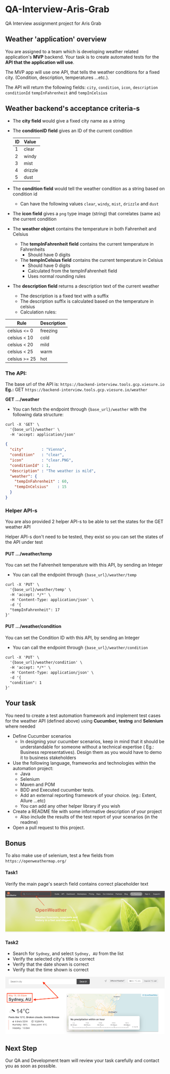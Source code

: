 # QA-Interview-Aris-Grab
QA Interview assignment project for Aris Grab


## Weather 'application' overview

You are assigned to a team which is developing weather related application's **MVP** backend.
Your task is to create automated tests for the **API that the application will use**.

The MVP app will use one API, that tells the weather conditions for a fixed city. (Condition, description, temperatures ...etc.).

The API will return the following fields: `city`, `condition`, `icon`, `description` `conditionId` `tempInFahrenheit` and `tempInCelsius`


## Weather backend's acceptance criteria-s

* The **city field** would give a fixed city name as a string
* The **conditionID field** gives an ID of the current condition

  | ID   | Value   |
  | ---- | ------  |
  | 1    | clear   |
  | 2    | windy   |
  | 3    | mist    |
  | 4    | drizzle |
  | 5    | dust    |

* The **condition field** would tell the weather condition as a string based on condition id
    * Can have the following values `clear`, `windy`, `mist`, `drizzle` and `dust`
* The **icon field** gives a `png` type image (string) that correlates (same as) the current condition
* The **weather object** contains the temperature in both Fahrenheit and Celsius
    * The **tempInFahrenheit field** contains the current temperature in Fahrenheits
        * Should have 0 digits
    * The **tempInCelsius field** contains the current temperature in Celsius
        * Should have 0 digits
        * Calculated from the tempInFahrenheit field
        * Uses normal rounding rules
* The **description field** returns a description text of the current weather
    * The description is a fixed text with a suffix
    * The description suffix is calculated based on the temperature in celsius
    * Calculation rules:

| Rule            | Description   |
| -------------   | ------------- |
| celsius <= 0    | freezing      |
| celsius < 10    | cold          |
| celsius < 20    | mild          |
| celsius < 25    | warm          |
| celsius >= 25   | hot           |


### The API:

The base url of the API is: `https://backend-interview.tools.gcp.viesure.io`
<br >**Eg.:** GET `https://backend-interview.tools.gcp.viesure.io/weather`

**GET .../weather**
* You can fetch the endpoint through  `{base_url}/weather` with the following data structure:
```curl
curl -X 'GET' \
  '{base_url}/weather' \
  -H 'accept: application/json'
```
```json
{
  "city"        : "Vienna",
  "condition"   : "clear",
  "icon"        : "clear.PNG",
  "conditionId" : 1,
  "description" : "The weather is mild",
  "weather": {
    "tempInFahrenheit" : 60,
    "tempInCelsius"    : 15
  }
}
```

### Helper API-s

You are also provided 2 helper API-s to be able to set the states for the GET weather API

Helper API-s don't need to be tested, they exist so you can set the states of the API under test

#### PUT .../weather/temp

You can set the Fahrenheit temperature with this API, by sending an Integer
* You can call the endpoint through  `{base_url}/weather/temp`
```cURL
curl -X 'PUT' \
  '{base_url}/weather/temp' \
  -H 'accept: */*' \
  -H 'Content-Type: application/json' \
  -d '{
  "tempInFahrenheit": 17
}'
```
#### PUT .../weather/condition

You can set the Condition ID with this API, by sending an Integer
* You can call the endpoint through  `{base_url}/weather/condition`
```cURL
curl -X 'PUT' \
  '{base_url}/weather/condition' \
  -H 'accept: */*' \
  -H 'Content-Type: application/json' \
  -d '{
  "condition": 1
}'
```


## Your task
You need to create a test automation framework and implement test cases for the weather API (defined above)
using **Cucumber,** **testng** and **Selenium** where needed
* Define Cucumber scenarios
    * In designing your cucumber scenarios, keep in mind that it should be understandable for someone without a technical expertise ( Eg.: Business representatives). Design them as you would have to demo it to business stakeholders
* Use the following language, frameworks and technologies within the automation project:
    * Java
    * Selenium
    * Maven and POM
    * BDD and Executed cucumber tests.
    * Add an external reporting framework of your choice. (eg.: Extent, Allure ...etc)
    * You can add any other helper library if you wish
* Create a README file with some informative description of your project
    * Also include the results of the test report of your scenarios (in the readme)
* Open a pull request to this project.

## Bonus

To also make use of selenium, test a few fields from `https://openweathermap.org/`

#### Task1
Verify the main page's search field contains correct placeholder text

![Search](./resources/openweather_search_placeholder_spring.png)

#### Task2
* Search for `Sydney`, and select `Sydney, AU` from the list
* Verify the selected city's title is correct
* Verify that the date shown is correct
* Verify that the time shown is correct


![City](./resources/openweather_search_city.png)


## Next Step
Our QA and Development team will review your task carefully and contact you as soon as possible.
